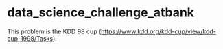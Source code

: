 # data_science_challenge_atbank
This problem is the KDD 98 cup (https://www.kdd.org/kdd-cup/view/kdd-cup-1998/Tasks). 
